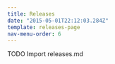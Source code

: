 ```yaml
---
title: Releases
date: "2015-05-01T22:12:03.284Z"
template: releases-page
nav-menu-order: 6
---
```


TODO Import releases.md
